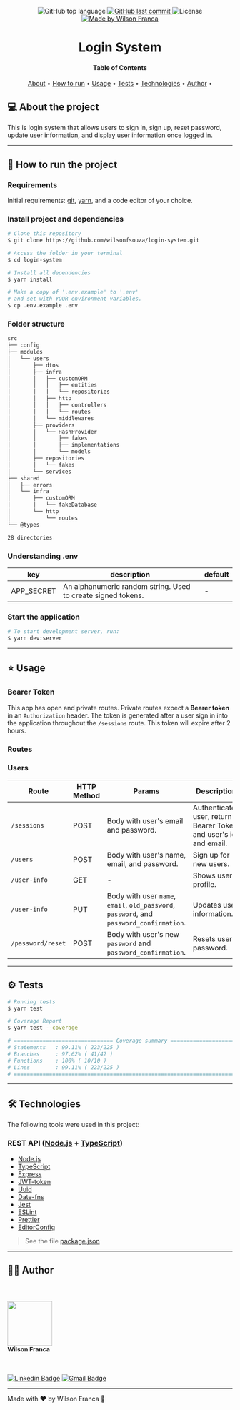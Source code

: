 <p align="center">
  <img alt="GitHub top language" src="https://img.shields.io/github/languages/top/wilsonfsouza/login-system">
  <a href="https://github.com/wilsonfsouza/login-system/commits/master">
    <img alt="GitHub last commit" src="https://img.shields.io/github/last-commit/wilsonfsouza/login-system">
  </a>

   <img alt="License" src="https://img.shields.io/badge/license-MIT-%23F26C6C">


  <a href="https://www.linkedin.com/in/wilsonfsouza/">
    <img alt="Made by Wilson Franca" src="https://img.shields.io/badge/made%20by-Wilson%20Franca-%230AA186">
  </a>
</p>

<h1 align="center">
    Login System
</h1>

<h4 align="center">
Table of Contents
</h4>

<p align="center">
 <a href="#-about-the-project">About</a> •
 <a href="#-how-to-run-the-project">How to run</a> •
 <a href="#-usage">Usage</a> •
 <a href="#-tests">Tests</a> •
 <a href="#-technologies">Technologies</a> •
 <a href="#-author">Author</a> •
</p>


## 💻 About the project

This is login system that allows users to sign in, sign up, reset password, update user information, and display user information once logged in.

---

## 🚀 [](https://github.com/wilsonfsouza/login-system#how-to-run-the-project)How to run the project

### **Requirements**

Initial requirements:
[git](https://git-scm.com), [yarn](https://yarnpkg.com/), and a code editor of your choice.

### **Install project and dependencies**

```bash
# Clone this repository
$ git clone https://github.com/wilsonfsouza/login-system.git

# Access the folder in your terminal
$ cd login-system

# Install all dependencies
$ yarn install

# Make a copy of '.env.example' to '.env'
# and set with YOUR environment variables.
$ cp .env.example .env
```

### Folder structure

```bash
src
├── config
├── modules
│   └── users
│       ├── dtos
│       ├── infra
│       │   ├── customORM
│       │   │   ├── entities
│       │   │   └── repositories
│       │   ├── http
│       │   │   ├── controllers
│       │   │   └── routes
│       │   └── middlewares
│       ├── providers
│       │   └── HashProvider
│       │       ├── fakes
│       │       ├── implementations
│       │       └── models
│       ├── repositories
│       │   └── fakes
│       └── services
├── shared
│   ├── errors
│   └── infra
│       ├── customORM
│       │   └── fakeDatabase
│       └── http
│           └── routes
└── @types

28 directories
```

### Understanding .env

|key|description|default
|---|---|---
|APP_SECRET|An alphanumeric random string. Used to create signed tokens.| -


### Start the application
```bash
# To start development server, run:
$ yarn dev:server
```

---

## ⭐ Usage
### **Bearer Token**
This app has open and private routes. Private routes expect a **Bearer token** in an `Authorization` header. The token is generated after a user sign in into the application throughout the `/sessions` route. This token will expire after 2 hours.

### **Routes**

### Users
|Route|HTTP Method|Params|Description|Auth method
|---|---|---|---|---
|`/sessions`|POST|Body with user's email and password.|Authenticates user, return a Bearer Token and user's id and email.| ❌
|`/users`|POST|Body with user's name, email, and password.|Sign up for new users. | ❌
|`/user-info`|GET| - |Shows user profile.|Bearer
|`/user-info`|PUT|Body with user `name`, `email`, `old_password`, `password`, and `password_confirmation`.|Updates user information.|Bearer
|`/password/reset`|POST|Body with user's new `password` and `password_confirmation`.|Resets user's password.| ❌

---

## ⚙️ Tests
```bash
# Running tests
$ yarn test

# Coverage Report
$ yarn test --coverage

# =============================== Coverage summary ===============================
# Statements   : 99.11% ( 223/225 )
# Branches     : 97.62% ( 41/42 )
# Functions    : 100% ( 10/10 )
# Lines        : 99.11% ( 223/225 )
# ================================================================================
```
---

## 🛠 Technologies

The following tools were used in this project:

### **REST  API**  ([Node.js](https://nodejs.org/en/)  +  [TypeScript](https://www.typescriptlang.org/))

- [Node.js](https://nodejs.org/en/)
- [TypeScript](https://www.typescriptlang.org/)
- [Express](https://expressjs.com/pt-br/)
- [JWT-token](https://jwt.io/)
- [Uuid](https://www.npmjs.com/package/uuid)
- [Date-fns](https://date-fns.org/)
- [Jest](https://jestjs.io/)
- [ESLint](https://eslint.org/)
- [Prettier](https://prettier.io/)
- [EditorConfig](https://editorconfig.org/)

> See the file  [package.json](https://github.com/wilsonfsouza/login-system/blob/main/package.json)

---

## 👨‍💻 Author

<br/>
<h3>
 <img  src="https://avatars0.githubusercontent.com/u/21347383?s=460&u=fdb399c92e369762d45d6495cbd2e87eef9e4d65&v=4" width="100px" alt=""/>
 <br />
 <sub>Wilson Franca</sub></h3>
 <br />

[![Linkedin Badge](https://img.shields.io/badge/-Wilson-blue?style=flat-square&logo=Linkedin&logoColor=white&link=https://www.linkedin.com/in/wilsonfsouza/)](https://www.linkedin.com/in/wilsonfsouza/)
[![Gmail Badge](https://img.shields.io/badge/-wilson.franca.92@gmail.com-c14438?style=flat-square&logo=Gmail&logoColor=white&link=mailto:wilson.franca.92@gmail.com)](mailto:wilson.franca.92@gmail.com)

---

Made with ❤️ by Wilson Franca 👋

